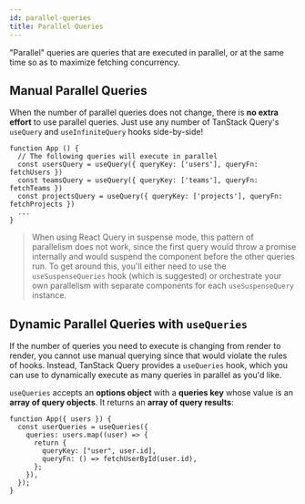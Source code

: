 ```yaml
---
id: parallel-queries
title: Parallel Queries
---
```


"Parallel" queries are queries that are executed in parallel, or at the same time so as to maximize fetching concurrency.

## Manual Parallel Queries

When the number of parallel queries does not change, there is **no extra effort** to use parallel queries. Just use any number of TanStack Query's `useQuery` and `useInfiniteQuery` hooks side-by-side!

[//]: # "Example"

```tsx
function App () {
  // The following queries will execute in parallel
  const usersQuery = useQuery({ queryKey: ['users'], queryFn: fetchUsers })
  const teamsQuery = useQuery({ queryKey: ['teams'], queryFn: fetchTeams })
  const projectsQuery = useQuery({ queryKey: ['projects'], queryFn: fetchProjects })
  ...
}
```

[//]: # "Example"
[//]: # "Info"

> When using React Query in suspense mode, this pattern of parallelism does not work, since the first query would throw a promise internally and would suspend the component before the other queries run. To get around this, you'll either need to use the `useSuspenseQueries` hook (which is suggested) or orchestrate your own parallelism with separate components for each `useSuspenseQuery` instance.

[//]: # "Info"

## Dynamic Parallel Queries with `useQueries`

[//]: # "DynamicParallelIntro"

If the number of queries you need to execute is changing from render to render, you cannot use manual querying since that would violate the rules of hooks. Instead, TanStack Query provides a `useQueries` hook, which you can use to dynamically execute as many queries in parallel as you'd like.

[//]: # "DynamicParallelIntro"

`useQueries` accepts an **options object** with a **queries key** whose value is an **array of query objects**. It returns an **array of query results**:

[//]: # "Example2"

```tsx
function App({ users }) {
  const userQueries = useQueries({
    queries: users.map((user) => {
      return {
        queryKey: ["user", user.id],
        queryFn: () => fetchUserById(user.id),
      };
    }),
  });
}
```

[//]: # "Example2"
